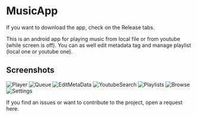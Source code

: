 # MusicApp

If you want to download the app, check on the Release tabs.

This is an android app for playing music from local file or from youtube (while screen is off). You can as well edit metadata tag and manage playlist (local one or youtube one).

## Screenshots
![Player](https://raw.githubusercontent.com/AnonymusRaccoon/MusicApp/master/Screenshots/Player.jpg)
![Queue](https://raw.githubusercontent.com/AnonymusRaccoon/MusicApp/master/Screenshots/Queue.jpg)
![EditMetaData](https://raw.githubusercontent.com/AnonymusRaccoon/MusicApp/master/Screenshots/EditMetaData.jpg)
![YoutubeSearch](https://raw.githubusercontent.com/AnonymusRaccoon/MusicApp/master/Screenshots/YoutubeSearch.jpg)
![Playlists](https://raw.githubusercontent.com/AnonymusRaccoon/MusicApp/master/Screenshots/Playlists.jpg)
![Browse](https://raw.githubusercontent.com/AnonymusRaccoon/MusicApp/master/Screenshots/Browse.jpg)
![Settings](https://raw.githubusercontent.com/AnonymusRaccoon/MusicApp/master/Screenshots/Settings.jpg)

If you find an issues or want to contribute to the project, open a request here. 
